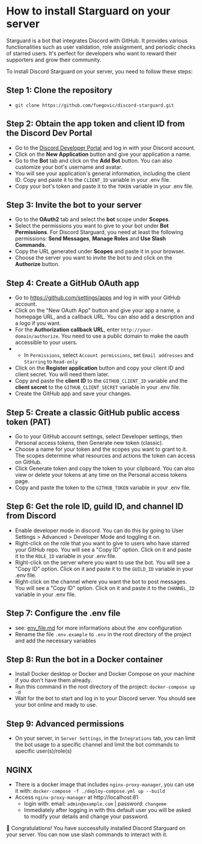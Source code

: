 # How to install Starguard on your server

Starguard is a bot that integrates Discord with GitHub. It provides various functionalities such as user validation, role assignment, and periodic checks of starred users. It's perfect for developers who want to reward their supporters and grow their community.

To install Discord Starguard on your server, you need to follow these steps:

## Step 1: Clone the repository
- `git clone https://github.com/fuegovic/discord-starguard.git`

## Step 2: Obtain the app token and client ID from the Discord Dev Portal

- Go to the [Discord Developer Portal](https://discord.com/developers/applications) and log in with your Discord account.
- Click on the **New Application** button and give your application a name.
- Go to the **Bot** tab and click on the **Add Bot** button. You can also customize your bot's username and avatar.
- You will see your application's general information, including the client ID. Copy and paste it to the `CLIENT_ID` variable in your .env file.
- Copy your bot's token and paste it to the `TOKEN` variable in your .env file.

## Step 3: Invite the bot to your server

- Go to the **OAuth2** tab and select the **bot** scope under **Scopes**.
- Select the permissions you want to give to your bot under **Bot Permissions**. For Discord Starguard, you need at least the following permissions: **Send Messages**, **Manage Roles** and **Use Slash Commands**.
- Copy the URL generated under **Scopes** and paste it in your browser.
- Choose the server you want to invite the bot to and click on the **Authorize** button.

## Step 4: Create a GitHub OAuth app

- Go to https://github.com/settings/apps and log in with your GitHub account.
- Click on the "New OAuth App" button and give your app a name, a homepage URL, and a callback URL. You can also add a description and a logo if you want.
- For the **Authorization callback URL**, enter `http://your-domain/authorize`. You need to use a public domain to make the oauth accessible to your users.
- - In `Permissions`, select `Account permissions`, set `Email addresses` and `Starring` to `Read-only`
- Click on the **Register application** button and copy your client ID and client secret. You will need them later.
- Copy and paste the **client ID** to the `GITHUB_CLIENT_ID` variable and the **client secret** to the `GITHUB_CLIENT_SECRET` variable in your .env file.
- Create the GitHub app and save your changes.

## Step 5: Create a classic GitHub public access token (PAT)

- Go to your GitHub account settings, select Developer settings, then Personal access tokens, then Generate new token (classic).
- Choose a name for your token and the scopes you want to grant to it. The scopes determine what resources and actions the token can access on GitHub.
- Click Generate token and copy the token to your clipboard. You can also view or delete your tokens at any time on the Personal access tokens page.
- Copy and paste the token to the `GITHUB_TOKEN` variable in your .env file.

## Step 6: Get the role ID, guild ID, and channel ID from Discord

- Enable developer mode in discord. You can do this by going to User Settings > Advanced > Developer Mode and toggling it on.
- Right-click on the role that you want to give to users who have starred your GitHub repo. You will see a "Copy ID" option. Click on it and paste it to the `ROLE_ID` variable in your .env file.
- Right-click on the server where you want to use the bot. You will see a "Copy ID" option. Click on it and paste it to the `GUILD_ID` variable in your .env file.
- Right-click on the channel where you want the bot to post messages. You will see a "Copy ID" option. Click on it and paste it to the `CHANNEL_ID` variable in your .env file.

## Step 7: Configure the .env file
- see: [env_file.md](./env_file.md) for more informations about the .env configuration
- Rename the file `.env.example` to `.env` in the root directory of the project and add the necessary variables

## Step 8: Run the bot in a Docker container

- Install Docker desktop or Docker and Docker Compose on your machine if you don't have them already.
- Run this command in the root directory of the project: `docker-compose up -d`
- Wait for the bot to start and log in to your Discord server. You should see your bot online and ready to use.

## Step 9: Advanced permissions
- On your server, in `Server Settings`, in the `Integrations` tab, you can limit the bot usage to a specific channel and limit the bot commands to specific user(s)/role(s)

## NGINX 
- There is a docker image that includes `nginx-proxy-manager`, you can use it with: `docker-compose -f ./deploy-compose.yml up --build`
- Access `nginx-proxy-manager` at http://localhost:81
  - login with: email: `admin@example.com` | password: `changeme`
  - Immediately after logging in with this default user you will be asked to modify your details and change your password.

🎉 Congratulations! You have successfully installed Discord Starguard on your server. You can now use slash commands to interact with it. 

